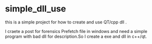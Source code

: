 # simple_dll_use
this is a simple project for how to create and use QT/cpp dll .

I craete a post for forensics Prefetch file in windows and need a simple program with bad dll for description.So I create a exe and dll in c++/qt.
